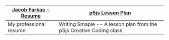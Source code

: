 
[Jacob Farkas - Resume](resume.html)   |   [p5js Lesson Plan](lesson-plan.html)
------------ | -------------
My professional resume | Writing Smaple -- A lesson plan from the p5js Creative Coding class
